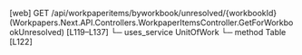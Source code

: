 [web] GET /api/workpaperitems/byworkbook/unresolved/{workbookId}  (Workpapers.Next.API.Controllers.WorkpaperItemsController.GetForWorkbookUnresolved)  [L119–L137]
  └─ uses_service UnitOfWork
    └─ method Table [L122]

